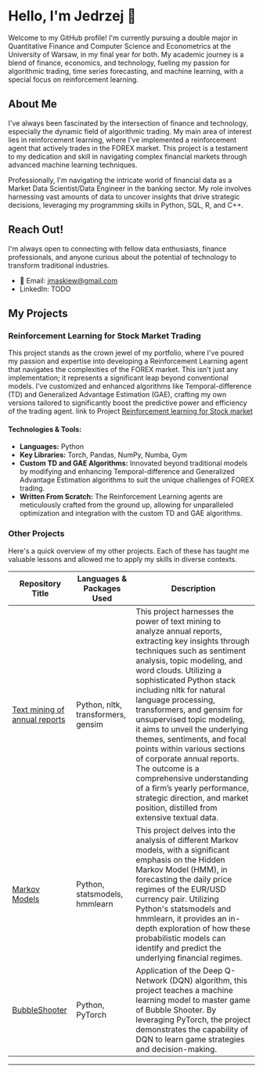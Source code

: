 # Hello, I'm Jedrzej 👋

Welcome to my GitHub profile! I'm currently pursuing a double major in Quantitative Finance and Computer Science and Econometrics at the University of Warsaw, in my final year for both. My academic journey is a blend of finance, economics, and technology, fueling my passion for algorithmic trading, time series forecasting, and machine learning, with a special focus on reinforcement learning.

## About Me

I've always been fascinated by the intersection of finance and technology, especially the dynamic field of algorithmic trading. My main area of interest lies in reinforcement learning, where I've implemented a reinforcement agent that actively trades in the FOREX market. This project is a testament to my dedication and skill in navigating complex financial markets through advanced machine learning techniques.

Professionally, I'm navigating the intricate world of financial data as a Market Data Scientist/Data Engineer in the banking sector. My role involves harnessing vast amounts of data to uncover insights that drive strategic decisions, leveraging my programming skills in Python, SQL, R, and C++.

## Reach Out!

I'm always open to connecting with fellow data enthusiasts, finance professionals, and anyone curious about the potential of technology to transform traditional industries.

- 📧 Email: jmaskiew@gmail.com
- LinkedIn: TODO

## My Projects

### Reinforcement Learning for Stock Market Trading

This project stands as the crown jewel of my portfolio, where I've poured my passion and expertise into developing a Reinforcement Learning agent that navigates the complexities of the FOREX market. This isn't just any implementation; it represents a significant leap beyond conventional models. I've customized and enhanced algorithms like Temporal-difference (TD) and Generalized Advantage Estimation (GAE), crafting my own versions tailored to significantly boost the predictive power and efficiency of the trading agent.
link to Project  [Reinforcement learning for Stock market](https://github.com/JMaskiewicz/RL_tester)

#### Technologies & Tools:
- **Languages:** Python
- **Key Libraries:** Torch, Pandas, NumPy, Numba, Gym
- **Custom TD and GAE Algorithms:** Innovated beyond traditional models by modifying and enhancing Temporal-difference and Generalized Advantage Estimation algorithms to suit the unique challenges of FOREX trading.
- **Written From Scratch:** The Reinforcement Learning agents are meticulously crafted from the ground up, allowing for unparalleled optimization and integration with the custom TD and GAE algorithms.

### Other Projects

Here's a quick overview of my other projects. Each of these has taught me valuable lessons and allowed me to apply my skills in diverse contexts.

| Repository Title | Languages & Packages Used | Description |
|------------------|---------------------------|-------------|
| [Text mining of annual reports](https://github.com/JMaskiewicz/Annual_Report_Text_Mining_Project) | Python, nltk, transformers, gensim | This project harnesses the power of text mining to analyze annual reports, extracting key insights through techniques such as sentiment analysis, topic modeling, and word clouds. Utilizing a sophisticated Python stack including nltk for natural language processing, transformers, and gensim for unsupervised topic modeling, it aims to unveil the underlying themes, sentiments, and focal points within various sections of corporate annual reports. The outcome is a comprehensive understanding of a firm’s yearly performance, strategic direction, and market position, distilled from extensive textual data. |
| [Markov Models](https://github.com/JMaskiewicz/Markov_Models_for_FOREX_trading) | Python, statsmodels, hmmlearn | This project delves into the analysis of different Markov models, with a significant emphasis on the Hidden Markov Model (HMM), in forecasting the daily price regimes of the EUR/USD currency pair. Utilizing Python's statsmodels and hmmlearn, it provides an in-depth exploration of how these probabilistic models can identify and predict the underlying financial regimes. |
| [BubbleShooter](https://github.com/JMaskiewicz/BubbleShooter) | Python, PyTorch | Application of the Deep Q-Network (DQN) algorithm, this project teaches a machine learning model to master game of Bubble Shooter. By leveraging PyTorch, the project demonstrates the capability of DQN to learn game strategies and decision-making. |

---
